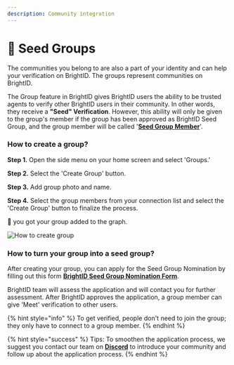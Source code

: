 ```yaml
---
description: Community integration
---
```


# 🌱 Seed Groups

The communities you belong to are also a part of your identity and can help your verification on BrightID. The groups represent communities on BrightID.

The Group feature in BrightID gives BrightID users the ability to be trusted agents to verify other BrightID users in their community. In other words, they receive a **"Seed" Verification**. However, this ability will only be given to the group's member if the group has been approved as BrightID Seed Group, and the group member will be called '[**Seed Group Member**](creating-groups.md#how-to-turn-your-group-into-a-seed-group)'.

### How to create a group?

**Step 1.** Open the side menu on your home screen and select 'Groups.'

**Step 2.** Select the 'Create Group' button.

**Step 3.** Add group photo and name.

**Step 4.** Select the group members from your connection list and select the 'Create Group' button to finalize the process.

🎉  you got your group added to the graph.

![How to create group](<../../.gitbook/assets/Creating Group\_P1.png>)

### How to turn your group into a seed group?

After creating your group, you can apply for the Seed Group Nomination by filling out this form [**BrightID Seed Group Nomination Form**](https://docs.google.com/forms/d/e/1FAIpQLSd5ma8NIyNmOFfgYGOYXC0rQITWSQgLepe1xzIy5dDy5sNXRA/viewform).

BrightID team will assess the application and will contact you for further assessment. After BrightID approves the application, a group member can give 'Meet' verification to other users.&#x20;

{% hint style="info" %}
To get verified, people don't need to join the group; they only have to connect to a group member.
{% endhint %}

{% hint style="success" %}
Tips: To smoothen the application process, we suggest you contact our team on [**Discord**](https://discord.com/invite/nTtuB2M) to introduce your community and follow up about the application process.
{% endhint %}
